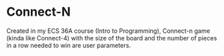 # Connect-N
Created in my ECS 36A course (Intro to Programming), Connect-n game (kinda like Connect-4) with the size of the board and the number of pieces in a row needed to win are user parameters.
